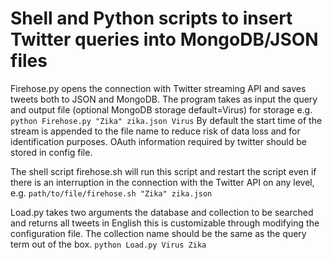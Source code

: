 # Shell and Python scripts to insert Twitter queries into MongoDB/JSON files

Firehose.py opens the connection with Twitter streaming API and saves tweets both to JSON and MongoDB.
The program takes as input the query and output file (optional MongoDB storage default=Virus) for storage
e.g. 
`python Firehose.py "Zika" zika.json Virus`
By default the start time of the stream is appended to the file name to reduce risk of data loss and for
identification purposes. OAuth information required by twitter should be stored in config file.

The shell script firehose.sh will run this script and restart the script even if there is an interruption
in the connection with the Twitter API on any level, e.g.
`path/to/file/firehose.sh "Zika" zika.json`

Load.py takes two arguments the database and collection to be searched and returns all tweets in English this
is customizable through modifying the configuration file. The collection name should be the same as the query
term out of the box.
`python Load.py Virus Zika`


